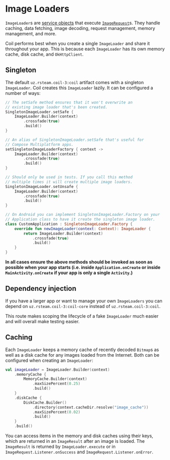 # Image Loaders

`ImageLoader`s are [service objects](https://publicobject.com/2019/06/10/value-objects-service-objects-and-glue/) that execute [`ImageRequest`](image_requests.md)s. They handle caching, data fetching, image decoding, request management, memory management, and more.

Coil performs best when you create a single `ImageLoader` and share it throughout your app. This is because each `ImageLoader` has its own memory cache, disk cache, and `OkHttpClient`.

## Singleton

The default `uz.rsteam.coil-3:coil` artifact comes with a singleton `ImageLoader`. Coil creates this `ImageLoader` lazily. It can be configured a number of ways:

```kotlin
// The setSafe method ensures that it won't overwrite an
// existing image loader that's been created.
SingletonImageLoader.setSafe {
    ImageLoader.Builder(context)
        .crossfade(true)
        .build()
}

// An alias of SingletonImageLoader.setSafe that's useful for
// Compose Multiplatform apps.
setSingletonImageLoaderFactory { context ->
    ImageLoader.Builder(context)
        .crossfade(true)
        .build()
}

// Should only be used in tests. If you call this method
// multiple times it will create multiple image loaders.
SingletonImageLoader.setUnsafe {
    ImageLoader.Builder(context)
        .crossfade(true)
        .build()
}

// On Android you can implement SingletonImageLoader.Factory on your
// Application class to have it create the singleton image loader.
class CustomApplication : SingletonImageLoader.Factory {
    override fun newImageLoader(context: Context): ImageLoader {
        return ImageLoader.Builder(context)
            .crossfade(true)
            .build()
    }
}
```

**In all cases ensure the above methods should be invoked as soon as possible when your app starts (i.e. inside `Application.onCreate` or inside `MainActivity.onCreate` if your app is only a single `Activity`.)**

## Dependency injection

If you have a larger app or want to manage your own `ImageLoaders` you can depend on `uz.rsteam.coil-3:coil-core` instead of `uz.rsteam.coil-3:coil`.

This route makes scoping the lifecycle of a fake `ImageLoader` much easier and will overall make testing easier.

## Caching

Each `ImageLoader` keeps a memory cache of recently decoded `Bitmap`s as well as a disk cache for any images loaded from the Internet. Both can be configured when creating an `ImageLoader`:

```kotlin
val imageLoader = ImageLoader.Builder(context)
    .memoryCache {
        MemoryCache.Builder(context)
            .maxSizePercent(0.25)
            .build()
    }
    .diskCache {
        DiskCache.Builder()
            .directory(context.cacheDir.resolve("image_cache"))
            .maxSizePercent(0.02)
            .build()
    }
    .build()
```

You can access items in the memory and disk caches using their keys, which are returned in an `ImageResult` after an image is loaded. The `ImageResult` is returned by `ImageLoader.execute` or in `ImageRequest.Listener.onSuccess` and `ImageRequest.Listener.onError`.
